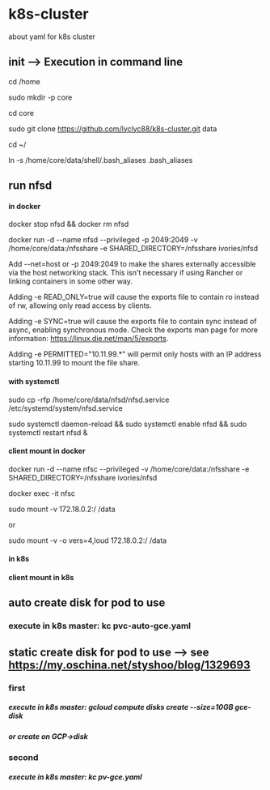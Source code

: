 # k8s-cluster
about yaml for k8s cluster 
 
 
 
## init --> Execution in command line
cd /home 

sudo mkdir -p core 

cd core

sudo git clone https://github.com/lyclyc88/k8s-cluster.git data

cd ~/

ln -s /home/core/data/shell/.bash_aliases .bash_aliases 

## run nfsd 
#### in docker
docker stop nfsd && docker rm nfsd

docker run -d --name nfsd --privileged  -p 2049:2049 -v /home/core/data:/nfsshare  -e SHARED_DIRECTORY=/nfsshare  ivories/nfsd

Add --net=host or -p 2049:2049 to make the shares externally accessible via the host networking stack. This isn't necessary if using Rancher or linking containers in some other way.

Adding -e READ_ONLY=true will cause the exports file to contain ro instead of rw, allowing only read access by clients.

Adding -e SYNC=true will cause the exports file to contain sync instead of async, enabling synchronous mode. Check the exports man page for more information: https://linux.die.net/man/5/exports.

Adding -e PERMITTED="10.11.99.*" will permit only hosts with an IP address starting 10.11.99 to mount the file share.

#### with systemctl
sudo cp -rfp /home/core/data/nfsd/nfsd.service /etc/systemd/system/nfsd.service

sudo systemctl daemon-reload && sudo systemctl enable nfsd && sudo systemctl restart nfsd &

#### client mount in docker
docker run -d --name nfsc --privileged  -v /home/core/data:/nfsshare -e SHARED_DIRECTORY=/nfsshare ivories/nfsd

docker exec -it nfsc

sudo mount -v 172.18.0.2:/ /data

or

sudo mount -v -o vers=4,loud 172.18.0.2:/ /data

#### in k8s
#### client mount in k8s
 
 
  
## auto create disk for pod to use
### execute in k8s master: kc pvc-auto-gce.yaml

## static create disk for pod to use  --> see https://my.oschina.net/styshoo/blog/1329693
### first
##### execute in k8s master: gcloud compute disks create --size=10GB gce-disk
##### or create on GCP->disk
### second
##### execute in k8s master: kc pv-gce.yaml















